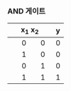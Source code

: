 ### AND 게이트
|x<sub>1</sub>  x<sub>2</sub>| y |
|:--------:|:--:|
|　0　　0　|0|
|　1　　0　|0|
|　0　　1　|0|
|　1　　1　|1|
